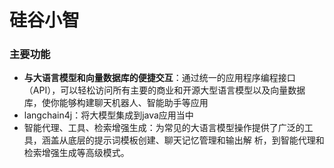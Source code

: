 # 硅谷小智

### 主要功能

- **与大语言模型和向量数据库的便捷交互**：通过统一的应用程序编程接口（API），可以轻松访问所有主要的商业和开源大型语言模型以及向量数据
  库，使你能够构建聊天机器人、智能助手等应用
- langchain4j：将大模型集成到java应用当中
- 智能代理、工具、检索增强生成：为常见的大语言模型操作提供了广泛的工具，涵盖从底层的提示词模板创建、聊天记忆管理和输出解
  析，到智能代理和检索增强生成等高级模式。